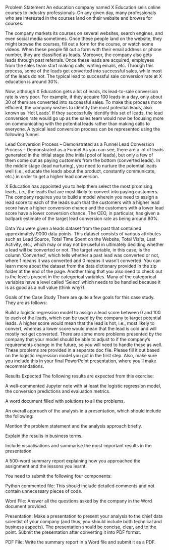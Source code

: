 Problem Statement
An education company named X Education sells online courses to industry professionals. On any given day, many professionals who are interested in the courses land on their website and browse for courses.

 

The company markets its courses on several websites, search engines, and even social media sometimes. Once these people land on the website, they might browse the courses, fill out a form for the course, or watch some videos. When these people fill out a form with their email address or phone number, they are classified as leads. Moreover, the company also gets leads through past referrals. Once these leads are acquired, employees from the sales team start making calls, writing emails, etc. Through this process, some of the leads get converted into successful sales, while most of the leads do not. The typical lead to successful sale conversion rate at X education is around 30%.

 

Now, although X Education gets a lot of leads, its lead-to-sale conversion rate is very poor. For example, if they acquire 100 leads in a day, only about 30 of them are converted into successful sales. To make this process more efficient, the company wishes to identify the most potential leads, also known as ‘Hot Leads’. If they successfully identify this set of leads, the lead conversion rate would go up as the sales team would now be focusing more on communicating with the potential leads rather than making calls to everyone. A typical lead conversion process can be represented using the following funnel.

Lead Conversion Process – Demonstrated as a Funnel
Lead Conversion Process – Demonstrated as a Funnel
As you can see, there are a lot of leads generated in the initial stage (the initial pool of leads), but only a few of them come out as paying customers from the bottom (converted leads). In the middle stage (lead nurturing), you need to nurture the potential leads well (i.e., educate the leads about the product, constantly communicate, etc.) in order to get a higher lead conversion.

 

X Education has appointed you to help them select the most promising leads, i.e., the leads that are most likely to convert into paying customers. The company requires you to build a model wherein you need to assign a lead score to each of the leads such that the customers with a higher lead score have a higher conversion chance and the customers with a lower lead score have a lower conversion chance. The CEO, in particular, has given a ballpark estimate of the target lead conversion rate as being around 80%.

 

Data
You were given a leads dataset from the past that contained approximately 9000 data points. This dataset consists of various attributes such as Lead Source, Total Time Spent on the Website, Total Visits, Last Activity, etc., which may or may not be useful in ultimately deciding whether a lead will be converted or not. The target variable, in this case, is the column ‘Converted’, which tells whether a past lead was converted or not, where 1 means it was converted and 0 means it wasn’t converted. You can learn more about the dataset from the data dictionary provided in the zip folder at the end of the page. Another thing that you also need to check out is the levels present in the categorical variables. Many of the categorical variables have a level called ‘Select’ which needs to be handled because it is as good as a null value (think why?).

 

Goals of the Case Study
There are quite a few goals for this case study. They are as follows:

Build a logistic regression model to assign a lead score between 0 and 100 to each of the leads, which can be used by the company to target potential leads. A higher score would mean that the lead is hot, i.e., most likely to convert, whereas a lower score would mean that the lead is cold and will mostly not get converted.
There are some more problems presented by the company that your model should be able to adjust to if the company’s requirements change in the future, so you will need to handle these as well. These problems are provided in a separate doc file. Please fill it out based on the logistic regression model you got in the first step. Also, make sure you include this in your final PowerPoint presentation, where you’ll make recommendations.
 

Results Expected
The following results are expected from this exercise:

A well-commented Jupyter note with at least the logistic regression model, the conversion predictions and evaluation metrics.

A word document filled with solutions to all the problems.

An overall approach of the analysis in a presentation, which should include the following:

Mention the problem statement and the analysis approach briefly. 

Explain the results in business terms.

Include visualisations and summarise the most important results in the presentation.

A 500-word summary report explaining how you approached the assignment and the lessons you learnt.

 

You need to submit the following four components:

Python commented file: This should include detailed comments and not contain unnecessary pieces of code.

Word File: Answer all the questions asked by the company in the Word document provided.

Presentation:  Make a presentation to present your analysis to the chief data scientist of your company (and thus, you should include both technical and business aspects). The presentation should be concise, clear, and to the point. Submit the presentation after converting it into PDF format.

PDF File: Write the summary report in a Word file and submit it as a PDF.
